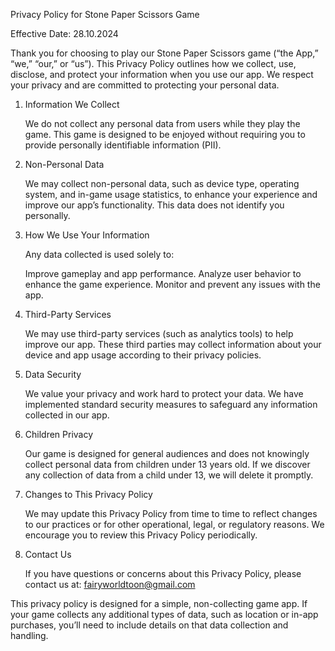 Privacy Policy for Stone Paper Scissors Game


Effective Date: 28.10.2024

Thank you for choosing to play our Stone Paper Scissors game (“the App,” “we,” “our,” or “us”). This Privacy Policy outlines how we collect, use, disclose, and protect your information when you use our app. We respect your privacy and are committed to protecting your personal data.

1. Information We Collect

   We do not collect any personal data from users while they play the game. This game is designed to be enjoyed without requiring you to provide personally 
   identifiable information (PII).

2. Non-Personal Data

   We may collect non-personal data, such as device type, operating system, and in-game usage statistics, to enhance your experience and improve our app’s 
   functionality. This data does not identify you personally.

3. How We Use Your Information

   Any data collected is used solely to:

     Improve gameplay and app performance.
     Analyze user behavior to enhance the game experience.
     Monitor and prevent any issues with the app.

4. Third-Party Services
   
      We may use third-party services (such as analytics tools) to help improve our app. These third parties may collect information about your device and app 
      usage according to their privacy policies.

5. Data Security

     We value your privacy and work hard to protect your data. We have implemented standard security measures to safeguard any information collected in our app.

6. Children Privacy

    Our game is designed for general audiences and does not knowingly collect personal data from children under 13 years old. If we discover any collection of 
    data from a child under 13, we will delete it promptly.

7. Changes to This Privacy Policy

   We may update this Privacy Policy from time to time to reflect changes to our practices or for other operational, legal, or regulatory reasons. We encourage 
   you to review this Privacy Policy periodically.

8. Contact Us

   If you have questions or concerns about this Privacy Policy, please contact us at: fairyworldtoon@gmail.com

This privacy policy is designed for a simple, non-collecting game app. If your game collects any additional types of data, such as location or in-app purchases, you’ll need to include details on that data collection and handling.
   
